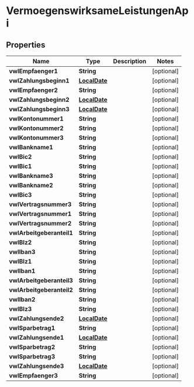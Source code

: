 
# VermoegenswirksameLeistungenApi

## Properties
Name | Type | Description | Notes
------------ | ------------- | ------------- | -------------
**vwlEmpfaenger1** | **String** |  |  [optional]
**vwlZahlungsbeginn1** | [**LocalDate**](LocalDate.md) |  |  [optional]
**vwlEmpfaenger2** | **String** |  |  [optional]
**vwlZahlungsbeginn2** | [**LocalDate**](LocalDate.md) |  |  [optional]
**vwlZahlungsbeginn3** | [**LocalDate**](LocalDate.md) |  |  [optional]
**vwlKontonummer1** | **String** |  |  [optional]
**vwlKontonummer2** | **String** |  |  [optional]
**vwlKontonummer3** | **String** |  |  [optional]
**vwlBankname1** | **String** |  |  [optional]
**vwlBic2** | **String** |  |  [optional]
**vwlBic1** | **String** |  |  [optional]
**vwlBankname3** | **String** |  |  [optional]
**vwlBankname2** | **String** |  |  [optional]
**vwlBic3** | **String** |  |  [optional]
**vwlVertragsnummer3** | **String** |  |  [optional]
**vwlVertragsnummer1** | **String** |  |  [optional]
**vwlVertragsnummer2** | **String** |  |  [optional]
**vwlArbeitgeberanteil1** | **String** |  |  [optional]
**vwlBlz2** | **String** |  |  [optional]
**vwlIban3** | **String** |  |  [optional]
**vwlBlz1** | **String** |  |  [optional]
**vwlIban1** | **String** |  |  [optional]
**vwlArbeitgeberanteil3** | **String** |  |  [optional]
**vwlArbeitgeberanteil2** | **String** |  |  [optional]
**vwlIban2** | **String** |  |  [optional]
**vwlBlz3** | **String** |  |  [optional]
**vwlZahlungsende2** | [**LocalDate**](LocalDate.md) |  |  [optional]
**vwlSparbetrag1** | **String** |  |  [optional]
**vwlZahlungsende1** | [**LocalDate**](LocalDate.md) |  |  [optional]
**vwlSparbetrag2** | **String** |  |  [optional]
**vwlSparbetrag3** | **String** |  |  [optional]
**vwlZahlungsende3** | [**LocalDate**](LocalDate.md) |  |  [optional]
**vwlEmpfaenger3** | **String** |  |  [optional]



